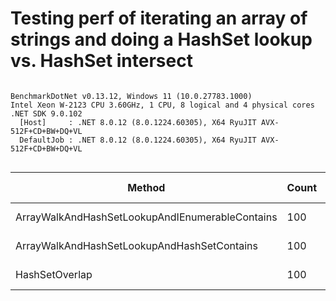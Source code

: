 # Testing perf of iterating an array of strings and doing a HashSet lookup vs. HashSet intersect




```

BenchmarkDotNet v0.13.12, Windows 11 (10.0.27783.1000)
Intel Xeon W-2123 CPU 3.60GHz, 1 CPU, 8 logical and 4 physical cores
.NET SDK 9.0.102
  [Host]     : .NET 8.0.12 (8.0.1224.60305), X64 RyuJIT AVX-512F+CD+BW+DQ+VL
  DefaultJob : .NET 8.0.12 (8.0.1224.60305), X64 RyuJIT AVX-512F+CD+BW+DQ+VL


```
| Method                                          | Count | Mean     | Error    | StdDev    | Ratio | RatioSD | Gen0   | Allocated | Alloc Ratio |
|------------------------------------------------ |------ |---------:|---------:|----------:|------:|--------:|-------:|----------:|------------:|
| ArrayWalkAndHashSetLookupAndIEnumerableContains | 100   | 78.30 ns | 6.789 ns | 20.016 ns |  1.84 |    0.67 | 0.0315 |     136 B |        3.40 |
| ArrayWalkAndHashSetLookupAndHashSetContains     | 100   | 67.02 ns | 3.765 ns | 10.924 ns |  1.54 |    0.35 | 0.0222 |      96 B |        2.40 |
| HashSetOverlap                                  | 100   | 44.67 ns | 2.783 ns |  7.986 ns |  1.00 |    0.00 | 0.0092 |      40 B |        1.00 |
